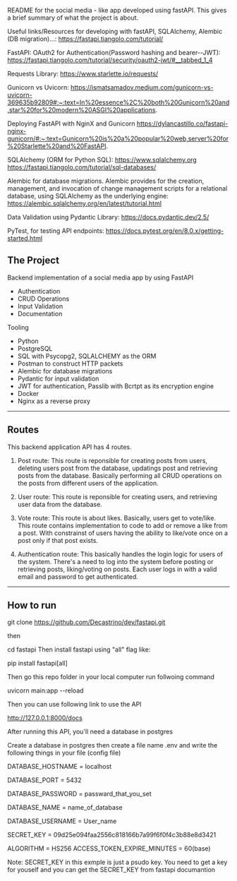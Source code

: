 README for the social media - like app developed using fastAPI. This gives a brief summary of what the project is about.

Useful links/Resources for developing with fastAPI, SQLAlchemy, Alembic (DB migration)...:
https://fastapi.tiangolo.com/tutorial/

FastAPI: OAuth2 for Authentication(Password hashing and bearer--JWT):
https://fastapi.tiangolo.com/tutorial/security/oauth2-jwt/#__tabbed_1_4

Requests Library:
https://www.starlette.io/requests/

Gunicorn vs Uvicorn:
https://ismatsamadov.medium.com/gunicorn-vs-uvicorn-369635b92809#:~:text=In%20essence%2C%20both%20Gunicorn%20and,star%20for%20modern%20ASGI%20applications.

Deploying FastAPI with NginX and Gunicorn
https://dylancastillo.co/fastapi-nginx-gunicorn/#:~:text=Gunicorn%20is%20a%20popular%20web,server%20for%20Starlette%20and%20FastAPI.

SQLAlchemy (ORM for Python SQL):
https://www.sqlalchemy.org
https://fastapi.tiangolo.com/tutorial/sql-databases/

Alembic for database migrations. Alembic provides for the creation, management, and invocation of change management scripts for a relational database,
using SQLAlchemy as the underlying engine:
https://alembic.sqlalchemy.org/en/latest/tutorial.html

Data Validation using Pydantic Library:
https://docs.pydantic.dev/2.5/

PyTest, for testing API endpoints:
https://docs.pytest.org/en/8.0.x/getting-started.html

## The Project

Backend implementation of a social media app by using FastAPI

- Authentication
- CRUD Operations
- Input Validation
- Documentation

Tooling

- Python
- PostgreSQL
- SQL with Psycopg2, SQLALCHEMY as the ORM
- Postman to construct HTTP packets
- Alembic for database migrations
- Pydantic for input validation
- JWT for authentication, Passlib with Bcrtpt as its encryption engine
- Docker
- Nginx as a reverse proxy

---

## Routes

This backend application API has 4 routes.

1. Post route:
   This route is reponsible for creating posts from users, deleting users post from the database, updatings post and retrieving posts from the database.
   Basically performing all CRUD operations on the posts from different users of the application.

2. User route:
   This route is reponsible for creating users, and retrieving user data from the database.

3. Vote route:
   This route is about likes. Basically, users get to vote/like. This route contains implementation to code to add or remove a like from a post.
   With constrainst of users having the ability to like/vote once on a post only if that post exists.

4. Authentication route:
   This basically handles the login logic for users of the system. There's a need to log into the system before posting or retrieving posts, liking/voting on posts.
   Each user logs in with a valid email and password to get authenticated.

---

## How to run

git clone https://github.com/Decastrino/dev/fastapi.git

then

cd fastapi
Then install fastapi using "all" flag like:

pip install fastapi[all]

Then go this repo folder in your local computer run follwoing command

uvicorn main:app --reload

Then you can use following link to use the API

http://127.0.0.1:8000/docs

After running this API, you'll need a database in postgres

Create a database in postgres then create a file name .env and write the following things in your file (config file)

DATABASE_HOSTNAME = localhost

DATABASE_PORT = 5432

DATABASE_PASSWORD = passward_that_you_set

DATABASE_NAME = name_of_database

DATABASE_USERNAME = User_name

SECRET_KEY = 09d25e094faa2556c818166b7a99f6f0f4c3b88e8d3421

ALGORITHM = HS256
ACCESS_TOKEN_EXPIRE_MINUTES = 60(base)

Note: SECRET_KEY in this exmple is just a psudo key. You need to get a key for youself and you can get the SECRET_KEY from fastapi documantion
